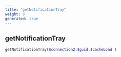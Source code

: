 ```yaml
---
title: "getNotificationTray"
weight: 0
generated: true
---
```


## getNotificationTray



```php
getNotificationTray($connection2,$guid,$cacheLoad )
```





